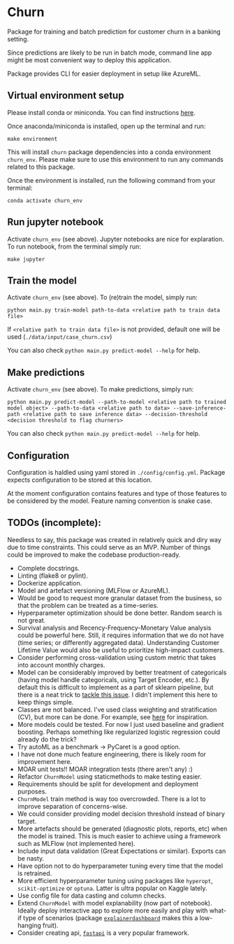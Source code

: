 # Churn
Package for training and batch prediction for customer churn in a banking setting.

Since predictions are likely to be run in batch mode, command line app might be most convenient way to deploy this application.

Package provides CLI for easier deployment in setup like AzureML.

## Virtual environment setup
Please install conda or miniconda. You can find instructions [here](https://docs.anaconda.com/anaconda/install/index.html).

Once anaconda/miniconda is installed, open up the terminal and run:
```shell
make environment
```
This will install `churn` package dependencies into a conda environment `churn_env`.
Please make sure to use this environment to run any commands related to this package.

Once the environment is installed, run the following command from your terminal:
```shell
conda activate churn_env
```

## Run jupyter notebook
Activate `churn_env` (see above).
Jupyter notebooks are nice for explaration. 
To run notebook, from the terminal simply run:
```shell
make jupyter
```

## Train the model
Activate `churn_env` (see above).
To (re)train the model, simply run:
```shell
python main.py train-model path-to-data <relative path to train data file>
```
If `<relative path to train data file>` is not provided, default one will be used (`./data/input/case_churn.csv`)

You can also check `python main.py predict-model --help` for help.

## Make predictions
Activate `churn_env` (see above).
To make predictions, simply run:
```shell
python main.py predict-model --path-to-model <relative path to trained model object> --path-to-data <relative path to data> --save-inference-path <relative path to save inference data> --decision-threshold <decision threshold to flag churners>
```
You can also check `python main.py predict-model --help` for help.

## Configuration
Configuration is haldled using yaml stored in `./config/config.yml`. Package expects configuration to be stored at this location.

At the moment configuration contains features and type of those features to be considered by the model. Feature naming convention is snake case.


## TODOs (incomplete):
Needless to say, this package was created in relatively quick and diry way due to time constraints. This could serve as an MVP.
Number of things could be improved to make the codebase production-ready.
- Complete docstrings.
- Linting (flake8 or pylint).
- Dockerize application.
- Model and artefact versioning (MLFlow or AzureML).
- Would be good to request more granular dataset from the business, so that the problem can be treated as a time-series. 
- Hyperparameter optimization should be done better. Random search is not great.
- Survival analysis and Recency-Frequency-Monetary Value analysis could be powerful here. Still, it requires information that we do not have (time series; or differently aggregated data). Understanding Customer Lifetime Value would also be useful to prioritize high-impact customers.
- Consider performing cross-validation using custom metric that takes into account monthly charges.
- Model can be considerably improved by better treatment of categoricals (having model handle categoricals, using Target Encoder, etc.). By default this is difficult to implement as a part of sklearn pipeline, but there is a neat trick to [tackle this issue](https://medium.com/analytics-vidhya/scikit-learn-pipeline-transformers-the-hassle-of-transforming-target-variables-part-1-6dfb714e2aad#:~:text=You%20either%20transform%20one%20or%20another.&text=That%20happens%20because%20the%20y,passed%20on%20through%20the%20pipeline.). I didn't implement this here to keep things simple.
- Classes are not balanced. I've used class weighting and stratification (CV), but more can be done. For example, see [here](https://imbalanced-learn.org/stable/) for inspiration.
- More models could be tested.  For now I just used baseline and gradient boosting. Perhaps something like regularized logistic regression could already do the trick?
- Try autoML as a benchmark -> PyCaret is a good option.
- I have not done much feature engineering, there is likely room for improvement here.
- MOAR unit tests!! MOAR integration tests (there aren't any) :)
- Refactor `ChurnModel` using staticmethods to make testing easier.
- Requirements should be split for development and deployment purposes.
- `ChurnModel` train method is way too overcrowded. There is a lot to improve separation of concerns-wise.
- We could consider providing model decision threshold instead of binary target.
- More artefacts should be generated (diagnostic plots, reports, etc) when the model is trained. This is much easier to achieve using a framework such as MLFlow (not implemented here).
- Include input data validation (Great Expectations or similar). Exports can be nasty.
- Have option not to do hyperparameter tuning every time that the model is retrained.
- More efficient hyperparameter tuning using packages like `hyperopt`, `scikit-optimize` or `optuna`. Latter is ultra popular on Kaggle lately.
- Use config file for data casting and column checks.
- Extend `ChurnModel` with model explanability (now part of notebook). Ideally deploy interactive app to explore more easily and play with what-if type of scenarios (package [`explainerdashboard`](https://explainerdashboard.readthedocs.io/en/latest/) makes this a low-hanging fruit).
- Consider creating api, [`fastapi`](`https://fastapi.tiangolo.com/`) is a very popular framework.